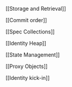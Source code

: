 [[Storage and Retrieval]]

[[Commit order]]

[[Spec Collections]]

[[Identity Heap]]

[[State Management]]

[[Proxy Objects]]

[[Identity kick-in]]